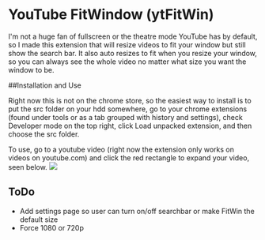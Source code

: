 YouTube FitWindow (ytFitWin)
========

I'm not a huge fan of fullscreen or the theatre mode YouTube has by default, so I made this extension that will resize videos to fit your window but still show the search bar.  It also auto resizes to fit when you resize your window, so you can always see the whole video no matter what size you want the window to be.

##Installation and Use

Right now this is not on the chrome store, so the easiest way to install is to put the src folder on your hdd somewhere, go to your chrome extensions (found under tools or as a tab grouped with history and settings), check Developer mode on the top right, click Load unpacked extension, and then choose the src folder.

To use, go to a youtube video (right now the extension only works on videos on youtube.com) and click the red rectangle to expand your video, seen below.
<img src="media/icon-small.png">

## ToDo

- Add settings page so user can turn on/off searchbar or make FitWin the default size
- Force 1080 or 720p

